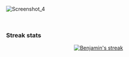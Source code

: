![Screenshot_4](https://user-images.githubusercontent.com/89051381/177879921-5a35c8db-f68d-4087-9e44-73a2bbb8db76.jpg)

<br>

### Streak stats

<p align="center">
  <a href="https://github.com/BenjaminMahmic">
    <img alt="Benjamin's streak" src="https://github-readme-streak-stats.herokuapp.com/?user=BenjaminMahmic&hide_border=true&bg_color=1F222E"/>
  </a>
</p>
